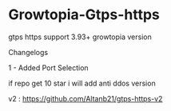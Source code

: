 # Growtopia-Gtps-https
gtps https support 3.93+ growtopia version

Changelogs

1 - Added Port Selection

if repo get 10 star i will add anti ddos version

v2 : https://github.com/Altanb21/gtps-https-v2
